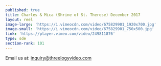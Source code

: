 ```yaml
---
published: true
title: Charles & Mica (Shrine of St. Therese) December 2017
layout: reel
image-large: 'https://i.vimeocdn.com/video/675829901_1920x700.jpg'
image-small: 'https://i.vimeocdn.com/video/675829901_750x500.jpg'
link: 'https://player.vimeo.com/video/249811876'
type: sde
section-rank: 101
---
```

Email us at: inquiry@threelogyvideo.com